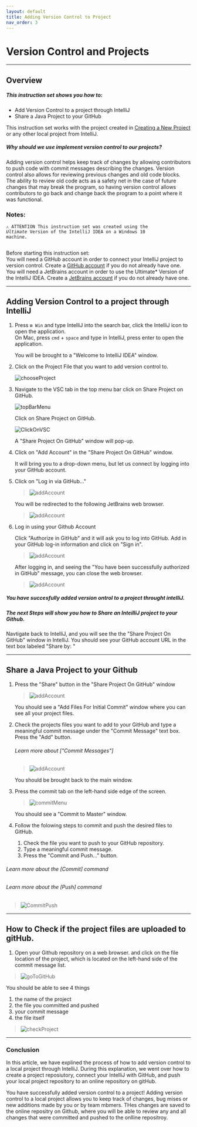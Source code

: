```yaml
---
layout: default
title: Adding Version Control to Project
nav_order: 3
---
```


# Version Control and Projects  

---

## Overview
   
##### This instruction set shows you how to:
- Add Version Control to a project through IntelliJ   
- Share a Java Project to your GitHub    
   
This instruction set works with the project created in [Creating a New Project](https://github.com/daquioag/team-SAL/blob/gh-pages/docs/configuration.md)
 or any other local project from IntelliJ.    

##### Why should we use implement version control to our projects?      
Adding version control helps keep track of changes by allowing contributors to push code with commit messages describing the changes. Version control also allows for reviewing previous changes and old code blocks. The ability to review old code acts as a safety net in the case of future changes that may break the program, so having version control allows contributors to go back and change back the program to a point where it was functional. 

### Notes:   
<code>⚠️ ATTENTION This instruction set was created using the *Ultimate* Version of the IntelliJ IDEA on a Windows 10 machine.    
</code>

Before starting this instruction set:   
You will need a GitHub account in order to connect your IntelliJ project to version control.
Create a [GitHub account](https://github.com/join) if you do not already have one.   
You will need a JetBrains account in order to use the Ultimate* Version of the IntelliJ IDEA.
Create a [JetBrains account](https://account.jetbrains.com/login) if you do not already have one. 

---

## Adding Version Control to a project through IntelliJ
  


1. Press <code>⊞ Win</code> and type IntelliJ into the search bar, click the IntelliJ icon to open the application.  
 On Mac, press <code>cmd</code> + <code>space</code> and type in IntelliJ, press enter to open the application.
   
   You will be brought to a "Welcome to IntelliJ IDEA" window.
   
2. Click on the  Project File that you want to add version control to. 
   
   ![chooseProject](../assets/images/VSC-images/VSC_2.png)
   
3. Navigate to the VSC tab in the top menu bar click on Share Project on GitHub. 
   
   ![topBarMenu](../assets/images/VSC-images/VSC_4.png)
   
   Click on Share Project on GitHub.  
   
   ![ClickOnVSC](../assets/images/VSC-images/VSC_5.png)

   A "Share Project On GitHub" window will pop-up.

4. Click on "Add Account" in the "Share Project On GitHub" window.
   
   It will bring you to a drop-down menu, but let us connect by logging into your GitHub account.   
   
5. Click on "Log in via GitHub..."
   
   >![addAccount](../assets/images/VSC-images/VSC_7.png)
   
   You will be redirected to the following JetBrains web browser.
   
   >![addAccount](../assets/images/VSC-images/VSC_15.png)
   
6. Log in using your Github Account
   
   Click "Authorize in GitHub" and it will ask you to log into GitHub.
   Add in your GitHub log-in information and click on "Sign in".  
   
   >![addAccount](../assets/images/VSC-images/VSC_8.png)
   
   After logging in, and seeing the "You have been successfully authorized in GitHub" message, you can close the web browser. 
   
   >![addAccount](../assets/images/VSC-images/VSC_16.png)
   
##### You have succesfully added version ontrol to a project throught intelliJ.  
##### The next Steps will show you how to Share an InteilliJ project to your Github.

Navtigate back to IntelliJ, and you will see the the "Share Project On GitHub" window in IntelliJ.
You should see your GitHub account URL  in the text box labeled "Share by: "

---

## Share a Java Project to your Github

1. Press the "Share" button in the  "Share Project On GitHub" window
   
   >![addAccount](../assets/images/VSC-images/VSC_9.png)
   
   You should see a "Add Files For Initial Commit" window where you can see all your project files.
   
2. Check the projects files you want to add to your GitHub and type a meaningful commit message under the "Commit Message" text box.
  Press the "Add" button. 
  
   ###### Learn more about ["Commit Messages"]
   >![addAccount](../assets/images/VSC-images/VSC_10.png)
   
   You should be brought back to the main window.
   
3. Press the commit tab on the left-hand side edge of the screen.
   
   >![commitMenu](../assets/images/VSC-images/VSC_11.png)
   
   You should see a "Commit to Master" window.
   
4. Follow the folowing steps to commit and push the desired files to GitHub.
   
   1) Check the file you want to push to your GitHub repository.   
   2) Type a meaningful commit message.  
   3) Press the "Commit and Push..." button.  
   
  ###### Learn more about the [Commit] command
  ###### Learn more about the [Push] command
   
>![CommitPush](../assets/images/VSC-images/VSC_12.png)

---

## How to Check if the project files are uploaded to gitHub.

1. Open your Github repository on a web browser. and click on the file location of the project, which is located on the left-hand side of the commit message list.

>![goToGitHub](../assets/images/VSC-images/VSC_13.png)


You should be able to see 4 things 
1) the name of the project  
2) the file you committed and pushed  
3) your commit message  
4) the file itself   

>![checkProject](../assets/images/VSC-images/VSC_14.png)

---

### Conclusion

In this article, we have explined the process of how to add version control to a local project through IntelliJ. During this explanation, we went over how to create a project reposiutory, connect your IntelliJ with GitHub, and push your local project repository to an online repository on gitHub.

You have successfully added version control to a project! 
Adding version control to a local project allows you to keep track of changes, bug mises or  new additions made by you or by team mbmers.
THes changes are saved to the online repositry on Github, where you will be able to review any and all changes that were committed and pushed to the onlline repositroy. 



<!-- 
## Color schemes

{: .d-inline-block }

New
{: .label .label-green }

Just the Docs supports two color schemes: light (default), and dark.

To enable a color scheme, set the `color_scheme` parameter in your site's `_config.yml` file:

#### Example
{: .no_toc }

```yaml
# Color scheme supports "light" (default) and "dark"
color_scheme: dark
```

<button class="btn js-toggle-dark-mode">Preview dark color scheme</button>

<script>
const toggleDarkMode = document.querySelector('.js-toggle-dark-mode');

jtd.addEvent(toggleDarkMode, 'click', function(){
  if (jtd.getTheme() === 'dark') {
    jtd.setTheme('light');
    toggleDarkMode.textContent = 'Preview dark color scheme';
  } else {
    jtd.setTheme('dark');
    toggleDarkMode.textContent = 'Return to the light side';
  }
});
</script>

## Custom schemes

### Define a custom scheme

You can add custom schemes.
If you want to add a scheme named `foo` (can be any name) just add a file `_sass/color_schemes/foo.scss` (replace `foo` by your scheme name)
where you override theme variables to change colors, fonts, spacing, etc.

Available variables are listed in the [\_variables.scss](https://github.com/just-the-docs/just-the-docs/tree/main/_sass/support/_variables.scss) file.

For example, to change the link color from the purple default to blue, include the following inside your scheme file:

#### Example
{: .no_toc }

```scss
$link-color: $blue-000;
```

_Note:_ Editing the variables directly in `_sass/support/variables.scss` is not recommended and can cause other dependencies to fail.
Please use scheme files.

### Use a custom scheme

To use the custom color scheme, only set the `color_scheme` parameter in your site's `_config.yml` file:

```yaml
color_scheme: foo
```

### Switchable custom scheme

If you want to be able to change the scheme dynamically, for example via javascript, just add a file `assets/css/just-the-docs-foo.scss` (replace `foo` by your scheme name)
with the following content:

{% raw %}
    ---
    ---
    {% include css/just-the-docs.scss.liquid color_scheme="foo" %}
{% endraw %}

This allows you to switch the scheme via the following javascript.

```js
jtd.setTheme("foo")
```

## Override and completely custom styles

For styles that aren't defined as variables, you may want to modify specific CSS classes.
Additionally, you may want to add completely custom CSS specific to your content.
To do this, put your styles in the file `_sass/custom/custom.scss`.
This will allow for all overrides to be kept in a single file, and for any upstream changes to still be applied.

For example, if you'd like to add your own styles for printing a page, you could add the following styles.

#### Example
{: .no_toc } -->
